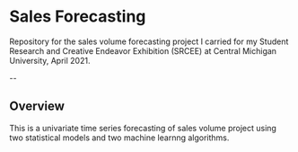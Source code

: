 # Sales Forecasting
Repository for the sales volume forecasting project I carried for my Student Research and Creative Endeavor 
Exhibition (SRCEE) at Central Michigan University, April 2021.

--

## Overview 
This is a univariate time series forecasting of sales volume project using two statistical models and two machine 
learnng algorithms. 
